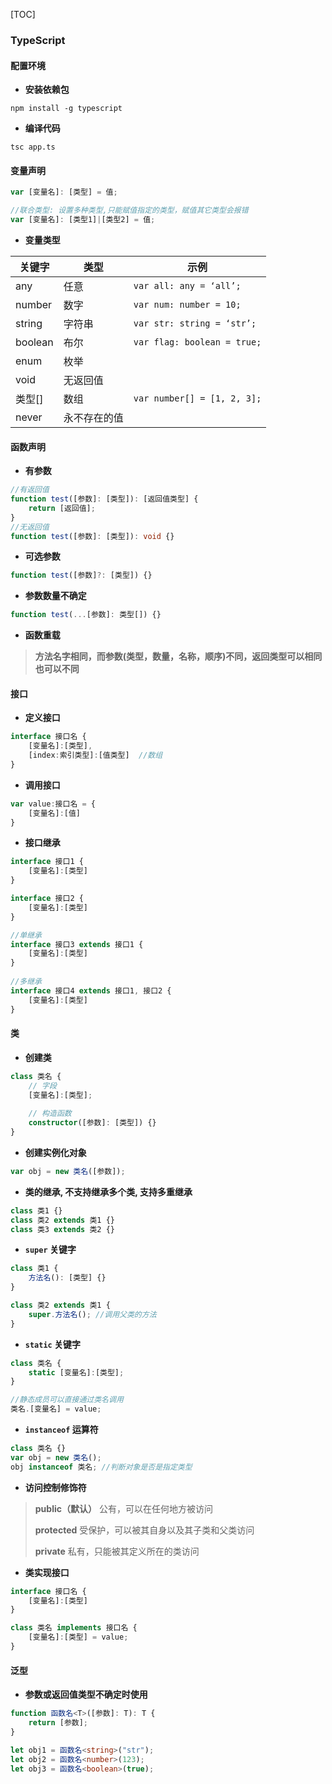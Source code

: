 [TOC]

### TypeScript

#### 配置环境

- **安装依赖包**

```shell
npm install -g typescript
```

- **编译代码**

```shell
tsc app.ts
```

#### 变量声明

```typescript
var [变量名]: [类型] = 值;

//联合类型: 设置多种类型,只能赋值指定的类型，赋值其它类型会报错
var [变量名]: [类型1]|[类型2] = 值;
```

- **变量类型**

| 关键字  | 类型         | 示例                        |
| ------- | ------------ | --------------------------- |
| any     | 任意         | `var all: any = ‘all’;`     |
| number  | 数字         | `var num: number = 10;`     |
| string  | 字符串       | `var str: string = ‘str’;`  |
| boolean | 布尔         | `var flag: boolean = true;` |
| enum    | 枚举         |                             |
| void    | 无返回值     |                             |
| 类型[]  | 数组         | `var number[] = [1, 2, 3];` |
| never   | 永不存在的值 |                             |

#### 函数声明

- **有参数**

```typescript
//有返回值
function test([参数]: [类型]): [返回值类型] {
    return [返回值];
}
//无返回值
function test([参数]: [类型]): void {}
```

- **可选参数**

```typescript
function test([参数]?: [类型]) {}
```

- **参数数量不确定**

```typescript
function test(...[参数]: 类型[]) {}
```

- **函数重载**

> **方法名字相同，而参数(类型，数量，名称，顺序)不同，返回类型可以相同也可以不同**

#### 接口

- **定义接口**

```typescript
interface 接口名 {
    [变量名]:[类型],
    [index:索引类型]:[值类型]  //数组
}
```

- **调用接口**

```typescript
var value:接口名 = { 
	[变量名]:[值]
} 
```

- **接口继承**

```typescript
interface 接口1 { 
	[变量名]:[类型]
}

interface 接口2 { 
	[变量名]:[类型]
}

//单继承
interface 接口3 extends 接口1 { 
	[变量名]:[类型]
}
 
//多继承
interface 接口4 extends 接口1, 接口2 { 
	[变量名]:[类型]
}
```

#### 类

- **创建类**

```typescript
class 类名 { 
    // 字段 
    [变量名]:[类型]; 
 
    // 构造函数 
    constructor([参数]: [类型]) {}
}
```

- **创建实例化对象**

```typescript
var obj = new 类名([参数]);
```

- **类的继承, 不支持继承多个类, 支持多重继承**

```typescript
class 类1 {}
class 类2 extends 类1 {}
class 类3 extends 类2 {}
```

- **`super` 关键字**

```typescript
class 类1 {
    方法名(): [类型] {}
}

class 类2 extends 类1 {
    super.方法名(); //调用父类的方法
}
```

- **`static` 关键字**

```typescript
class 类名 {  
	static [变量名]:[类型]; 
} 

//静态成员可以直接通过类名调用
类名.[变量名] = value;
```

- **`instanceof` 运算符**

```typescript
class 类名 {}
var obj = new 类名();
obj instanceof 类名; //判断对象是否是指定类型
```

- **访问控制修饰符**

> **public（默认）**	公有，可以在任何地方被访问
>
> **protected** 		   受保护，可以被其自身以及其子类和父类访问
>
> **private** 				私有，只能被其定义所在的类访问

- **类实现接口**

```typescript
interface 接口名 { 
	[变量名]:[类型]
}

class 类名 implements 接口名 {
	[变量名]:[类型] = value;
}
```

#### 泛型

- **参数或返回值类型不确定时使用**

```typescript
function 函数名<T>([参数]: T): T {
    return [参数];
}

let obj1 = 函数名<string>("str");
let obj2 = 函数名<number>(123);
let obj3 = 函数名<boolean>(true);
```



